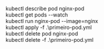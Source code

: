 kubectl describe pod nginx-pod  
kubectl get pods --watch  
kubectl run nginx-pod --image=nginx  
kubectl apply -f .\primeiro-pod.yml  
kubectl delete pod nginx-pod  
kubectl delete -f .\primeiro-pod.yml  
